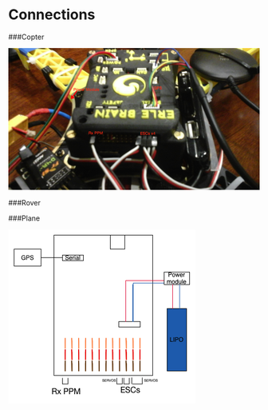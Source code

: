 # Connections

###Copter

![copter](../img/copter_conexion.png)

###Rover

###Plane


![plane](../img/conexiones_plane.png)


